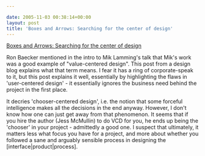 ```yaml
---

date: 2005-11-03 00:38:14+00:00
layout: post
title: 'Boxes and Arrows: Searching for the center of design'
---
```


[Boxes and Arrows: Searching for the center of design](http://www.boxesandarrows.com/archives/searching_for_the_center_of_design.php)

Ron Baecker mentioned in the intro to Mik Lamming's talk that Mik's work was a good example of "value-centered design".  This post from a design blog explains what that term means.  I fear it has a ring of corporate-speak to it, but this post explains it well, essentially by highlighting the flaws in 'user-centered design' - it essentially ignores the business need behind the project in the first place.

It decries 'chooser-centered design', i.e. the notion that some forceful intelligence makes all the decisions in the end anyway.  However, I don't know how one can just get away from that phenomenon.  It seems that if you hire the author (Jess McMullin) to do VCD for you, he ends up being the 'chooser' in your project - admittedly a good one.  I suspect that ultimately, it matters less what focus you have for a project, and more about whether you followed a sane and arguably sensible process in designing the [interface|product|process].
